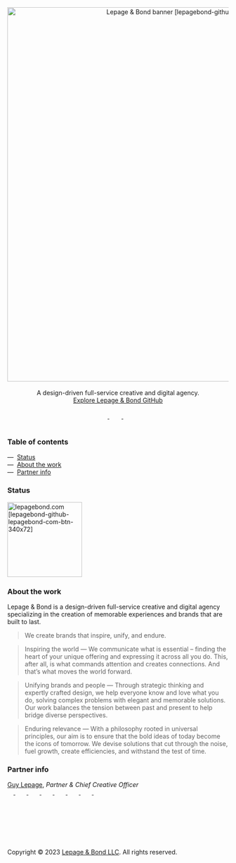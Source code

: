 <div align="center">
  <a href="https://lepagebond.com">
    <picture>
      <source 
        media="(prefers-color-scheme: dark)" 
        srcset="https://user-images.githubusercontent.com/1711854/231039241-8e29346d-a9db-4037-8f5a-0d98243063cd.png" width="850" alt="Lepage & Bond banner [lepagebond-github-banner-rev-1600x134]"">
      <img src="https://user-images.githubusercontent.com/1711854/231174750-fa4d0870-fea4-40f3-bda9-de69e1796f11.png" width="850" alt="Lepage & Bond banner [lepagebond-github-banner-1600x140]">
    </picture>
  </a>
</div>
<br/>
<div align="center">
  A design-driven full-service creative and digital agency.
  <br/>
  <a href="https://github.com/lepagebond">Explore Lepage & Bond GitHub</a>
</div>
<br />
<div align="center">
  <a href="https://twitter.com/lepagebond" target="_blank">
    <picture>
      <source 
        media="(prefers-color-scheme: dark)" 
        srcset="https://ico.vercel.app/twitter/ffffff"  width="16px">
      <img src="https://ico.vercel.app/twitter/000000"  width="16px">
    </picture>
  </a>
  &nbsp;&nbsp;
  <a href="https://www.linkedin.com/company/lepagebond/" target="_blank">
    <picture>
      <source 
        media="(prefers-color-scheme: dark)" 
        srcset="https://ico.vercel.app/linkedin/ffffff"  width="16px">
      <img src="https://ico.vercel.app/linkedin/000000"  width="16px">
    </picture>
  </a>
  &nbsp;&nbsp;
  <a href="https://github.com/lepagebond" target="_blank">
    <picture>
      <source 
        media="(prefers-color-scheme: dark)" 
        srcset="https://ico.vercel.app/github/ffffff"  width="16px">
      <img src="https://ico.vercel.app/github/000000"  width="16px">
    </picture>
  </a>
</div>
</div>
<br/>

### Table of contents

—&nbsp;&nbsp;[Status](#status)<br />
—&nbsp;&nbsp;[About the work](#about-the-work)<br />
—&nbsp;&nbsp;[Partner info](#partner-info)<br />

### Status

<a href="https://lepagebond.com" target="_blank">
  <picture>
    <source 
      media="(prefers-color-scheme: dark)" 
      srcset="https://user-images.githubusercontent.com/1711854/231041169-d0d28812-8344-496d-9f3c-f1723948d779.png"  width="170" alt="lepagebond.com [lepagebond-github-lepagebond-com-btn-rev-340x72]">
    <img src="https://user-images.githubusercontent.com/1711854/231041163-02512a3c-1f27-4f0f-8da9-82b60dbe2a04.png"  width="170" alt="lepagebond.com [lepagebond-github-lepagebond-com-btn-340x72]">
  </picture>
</a>

### About the work

Lepage & Bond is a design-driven full-service creative and digital agency specializing in the creation of memorable experiences and brands that are built to last.

> We create brands that inspire, unify, and endure.

> Inspiring the world — We communicate what is essential – finding the heart of your unique offering and expressing it across all you do. This, after all, is what commands attention and creates connections. And that’s what moves the world forward.

> Unifying brands and people — Through strategic thinking and expertly crafted design, we help everyone know and love what you do, solving complex problems with elegant and memorable solutions. Our work balances the tension between past and present to help bridge diverse perspectives.

> Enduring relevance — With a philosophy rooted in universal principles, our aim is to ensure that the bold ideas of today become the icons of tomorrow. We devise solutions that cut through the noise, fuel growth, create efficiencies, and withstand the test of time.

### Partner info

<div align="left">
  <a href="https://github.com/guylepage3" target="_blank">Guy Lepage</a>, <i>Partner & Chief Creative Officer</i></li>
  <br />
  <div align="left">
    <a href="https://twitter.com/guylepage3" target="_blank">
      <picture>
        <source 
          media="(prefers-color-scheme: dark)" 
          srcset="https://ico.vercel.app/twitter/ffffff"  width="14px">
        <img src="https://ico.vercel.app/twitter/000000"  width="14px">
      </picture>
    </a>
    &nbsp;&nbsp;
    <a href="https://www.linkedin.com/in/guylepage/" target="_blank">
      <picture>
        <source 
          media="(prefers-color-scheme: dark)" 
          srcset="https://ico.vercel.app/linkedin/ffffff"  width="14px">
        <img src="https://ico.vercel.app/linkedin/000000"  width="14px">
      </picture>
    </a>
    &nbsp;&nbsp;
    <a href="https://github.com/guylepage3" target="_blank">
      <picture>
        <source 
          media="(prefers-color-scheme: dark)" 
          srcset="https://ico.vercel.app/github/ffffff"  width="14px">
        <img src="https://ico.vercel.app/github/000000"  width="14px">
      </picture>
    </a>
    &nbsp;&nbsp;
    <a href="https://stackoverflow.com/users/1314487/guy-lepage" target="_blank">
      <picture>
        <source 
          media="(prefers-color-scheme: dark)" 
          srcset="https://ico.vercel.app/stackoverflow/ffffff"  width="14px">
        <img src="https://ico.vercel.app/stackoverflow/000000"  width="14px">
      </picture>
    </a>
    &nbsp;&nbsp;
    <a href="https://www.npmjs.com/~guylepage3" target="_blank">
      <picture>
        <source 
          media="(prefers-color-scheme: dark)" 
          srcset="https://ico.vercel.app/npm/ffffff"  width="14px">
        <img src="https://ico.vercel.app/npm/000000"  width="14px">
      </picture>
    </a>
    &nbsp;&nbsp;
    <a href="https://medium.com/@guylepage3" target="_blank">
      <picture>
        <source 
          media="(prefers-color-scheme: dark)" 
          srcset="https://ico.vercel.app/medium/ffffff"  width="14px">
        <img src="https://ico.vercel.app/medium/000000"  width="14px">
      </picture>
    </a>
    &nbsp;&nbsp;
    <a href="https://bitcoin.clarkmoody.com/dashboard/" target="_blank">
      <picture>
        <source 
          media="(prefers-color-scheme: dark)" 
          srcset="https://ico.vercel.app/bitcoin/ffffff"  width="14px">
        <img src="https://ico.vercel.app/bitcoin/000000"  width="14px">
      </picture>
    </a>
    &nbsp;&nbsp;
    <a href="https://www.buymeacoffee.com/guylepage3" target="_blank">
      <picture>
        <source 
          media="(prefers-color-scheme: dark)" 
          srcset="https://ico.vercel.app/buymeacoffee/ffffff"  width="14px">
        <img src="https://ico.vercel.app/buymeacoffee/000000"  width="14px">
      </picture>
    </a>
  </div>
</div>

<br/>
<br/>
<br/>
<br/>
<br/>
<br />
<br />

<div align="left">  
  Copyright © 2023 <a href="https://lepagebond.com" target="_blank">Lepage & Bond LLC</a>. All rights reserved.
</div>
